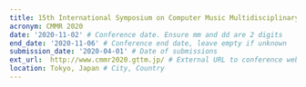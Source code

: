 ```yaml
---
title: 15th International Symposium on Computer Music Multidisciplinary Research
acronym: CMMR 2020
date: '2020-11-02' # Conference date. Ensure mm and dd are 2 digits
end_date: '2020-11-06' # Conference end date, leave empty if unknown
submission_date: '2020-04-01' # Date of submissions
ext_url:  http://www.cmmr2020.gttm.jp/ # External URL to conference website
location: Tokyo, Japan # City, Country
---
```

